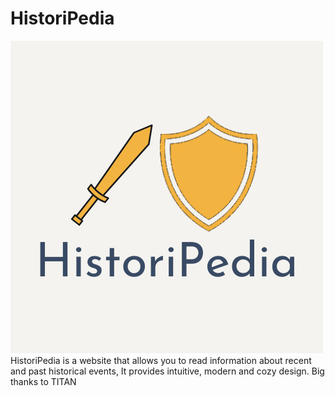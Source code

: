 # HistoriPedia
<img src="HistoriPedia.png"> 
HistoriPedia is a website that allows you to read information about recent and past historical events, It provides intuitive, modern and cozy design. 
Big thanks to TITAN
